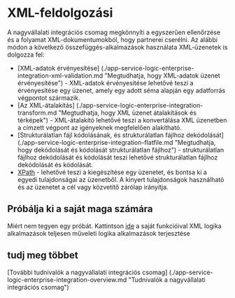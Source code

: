 <properties 
    pageTitle="XML-feldolgozási a nagyvállalati integrációs Pack áttekintése |} Microsoft Azure alkalmazás szolgáltatás |} Microsoft Azure" 
    description="Megtudhatja, hogy miként folyamat, és a nagyvállalati integrációs csomag és logikai hálózatok alkalmazások XML az üzenetek ellenőrzése" 
    services="logic-apps" 
    documentationCenter=".net,nodejs,java"
    authors="msftman" 
    manager="erikre" 
    editor="cgronlun"/>

<tags 
    ms.service="logic-apps" 
    ms.workload="integration" 
    ms.tgt_pltfrm="na" 
    ms.devlang="na" 
    ms.topic="article" 
    ms.date="07/07/2016" 
    ms.author="deonhe"/>


# <a name="xml-processing"></a>XML-feldolgozási

A nagyvállalati integrációs csomag megkönnyíti a egyszerűen ellenőrzése és a folyamat XML-dokumentumokból, hogy partnerei cserélni. Az alábbi módon a következő összefüggés-alkalmazások használata XML-üzenetek is dolgozza fel:  

- [XML-adatok érvényesítése] (./app-service-logic-enterprise-integration-xml-validation.md "Megtudhatja, hogy XML-adatok üzenet érvényesítése") - XML-adatok érvényesítése lehetővé teszi a érvényesítése egy üzenet, amely egy adott séma alapján egy adatforrás végpontot származik.
- [Az XML-átalakítás] (./app-service-logic-enterprise-integration-transform.md "Megtudhatja, hogy XML üzenet átalakítások és térképek") - XML-átalakító lehetővé teszi a konvertálása XML üzenetben a címzett végpont az igényeknek megfelelően alakítható.   
- [Strukturálatlan fájl kódolásának, és strukturálatlan fájlhoz dekódolását] (./app-service-logic-enterprise-integration-flatfile.md "Megtudhatja, hogy dekódolását és kódolását strukturálatlan fájlhoz") - strukturálatlan fájlhoz dekódolását és kódolását teszi lehetővé strukturálatlan fájlhoz dekódolását és kódolását. 
- [XPath](https://msdn.microsoft.com/library/mt643789.aspx) - lehetővé teszi a kiegészítése egy üzenetet, és bontsa ki a egyedi tulajdonságai az üzenetből. A kinyert tulajdonságok használható és az üzenetet a cél vagy közvetítő zárólap irányítja.    

## <a name="try-it-for-yourself"></a>Próbálja ki a saját maga számára

Miért nem tegyen egy próbát. Kattintson [ide](https://github.com/Azure/azure-quickstart-templates/tree/master/201-logic-app-veter-pipeline) a saját funkcióival XML logika alkalmazások teljesen műveleti logika alkalmazások terjesztése 

## <a name="learn-more"></a>tudj meg többet

[További tudnivalók a nagyvállalati integrációs csomag] (./app-service-logic-enterprise-integration-overview.md "Tudnivalók a nagyvállalati integrációs csomag")  
